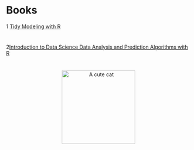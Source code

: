 ﻿# Books

1 [Tidy Modeling with R](https://www.tmwr.org/#acknowledgments)

#
2[Introduction to Data Science Data Analysis and Prediction Algorithms with R](https://rafalab.dfci.harvard.edu/dsbook/)
#
<p align="center"><a href="https://github.com"><img src="[https://leanpub.com/datasciencebook](https://rafalab.dfci.harvard.edu/dsbook/logo.png)https://rafalab.dfci.harvard.edu/dsbook/logo.png" alt="A cute cat" width="200"></a></p>
